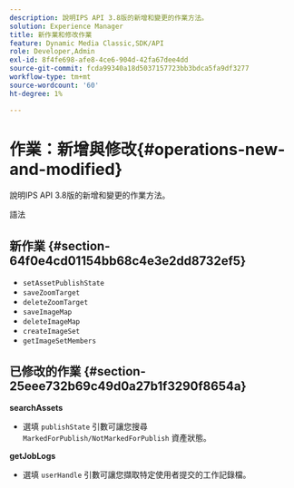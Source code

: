 ```yaml
---
description: 說明IPS API 3.8版的新增和變更的作業方法。
solution: Experience Manager
title: 新作業和修改作業
feature: Dynamic Media Classic,SDK/API
role: Developer,Admin
exl-id: 8f4fe698-afe8-4ce6-904d-42fa67dee4dd
source-git-commit: fcda99340a18d5037157723bb3bdca5fa9df3277
workflow-type: tm+mt
source-wordcount: '60'
ht-degree: 1%

---
```


# 作業：新增與修改{#operations-new-and-modified}

說明IPS API 3.8版的新增和變更的作業方法。

語法

## 新作業 {#section-64f0e4cd01154bb68c4e3e2dd8732ef5}

* `setAssetPublishState`
* `saveZoomTarget`
* `deleteZoomTarget`
* `saveImageMap`
* `deleteImageMap`
* `createImageSet`
* `getImageSetMembers`

## 已修改的作業 {#section-25eee732b69c49d0a27b1f3290f8654a}

**searchAssets**

* 選填 `publishState` 引數可讓您搜尋 `MarkedForPublish/NotMarkedForPublish` 資產狀態。

**getJobLogs**

* 選填 `userHandle` 引數可讓您擷取特定使用者提交的工作記錄檔。
